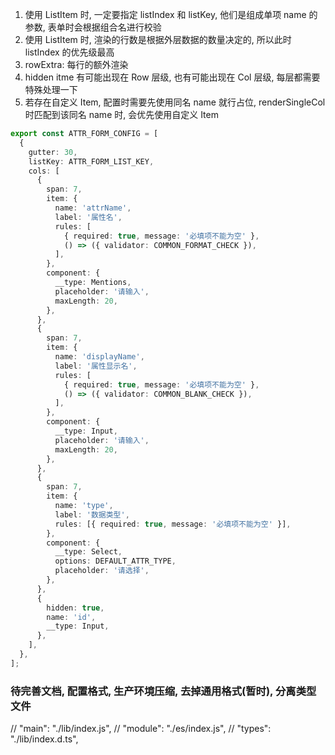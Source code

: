 1.  使用 ListItem 时, 一定要指定 listIndex 和 listKey, 他们是组成单项 name 的参数, 表单时会根据组合名进行校验
2.  使用 ListItem 时, 渲染的行数是根据外层数据的数量决定的, 所以此时 listIndex 的优先级最高
3.  rowExtra: 每行的额外渲染
4.  hidden itme 有可能出现在 Row 层级, 也有可能出现在 Col 层级, 每层都需要特殊处理一下
5.  若存在自定义 Item, 配置时需要先使用同名 name 就行占位, renderSingleCol 时匹配到该同名 name 时, 会优先使用自定义 Item

```ts
export const ATTR_FORM_CONFIG = [
  {
    gutter: 30,
    listKey: ATTR_FORM_LIST_KEY,
    cols: [
      {
        span: 7,
        item: {
          name: 'attrName',
          label: '属性名',
          rules: [
            { required: true, message: '必填项不能为空' },
            () => ({ validator: COMMON_FORMAT_CHECK }),
          ],
        },
        component: {
          __type: Mentions,
          placeholder: '请输入',
          maxLength: 20,
        },
      },
      {
        span: 7,
        item: {
          name: 'displayName',
          label: '属性显示名',
          rules: [
            { required: true, message: '必填项不能为空' },
            () => ({ validator: COMMON_BLANK_CHECK }),
          ],
        },
        component: {
          __type: Input,
          placeholder: '请输入',
          maxLength: 20,
        },
      },
      {
        span: 7,
        item: {
          name: 'type',
          label: '数据类型',
          rules: [{ required: true, message: '必填项不能为空' }],
        },
        component: {
          __type: Select,
          options: DEFAULT_ATTR_TYPE,
          placeholder: '请选择',
        },
      },
      {
        hidden: true,
        name: 'id',
        __type: Input,
      },
    ],
  },
];
```

### 待完善文档, 配置格式, 生产环境压缩, 去掉通用格式(暂时), 分离类型文件

// "main": "./lib/index.js",
// "module": "./es/index.js",
// "types": "./lib/index.d.ts",
